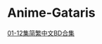 # Anime-Gataris

[01-12集简繁中文BD合集](https://github.com/Nekomoekissaten-SUB/Nekomoekissaten-Storage/releases/download/subtitle_pkg/Anime-Gataris_BD_zho.7z)
